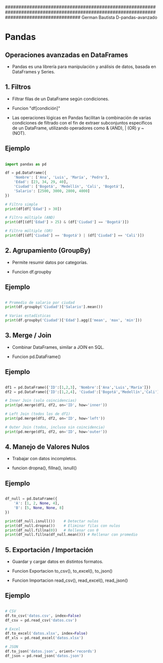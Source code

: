 ############################################################################################################################################
German Bautista D-pandas-avanzado


# Pandas
## Operaciones avanzadas en DataFrames

- Pandas es una librería para manipulación y análisis de datos, basada en DataFrames y Series.

## 1. Filtros

- Filtrar filas de un DataFrame según condiciones.

- Funcion "df[condición]"

- Las operaciones lógicas en Pandas facilitan la combinación de varias condiciones de filtrado con el fin de extraer subconjuntos específicos de un DataFrame, utilizando operadores como & (AND), | (OR) y ~ (NOT).

## Ejemplo

```python
 
import pandas as pd

df = pd.DataFrame({
    'Nombre': ['Ana', 'Luis', 'María', 'Pedro'],
    'Edad': [23, 34, 29, 40],
    'Ciudad': ['Bogotá', 'Medellín', 'Cali', 'Bogotá'],
    'Salario': [2500, 3000, 2800, 4000]
})

# Filtro simple
print(df[df['Edad'] > 30])

# Filtro múltiple (AND)
print(df[(df['Edad'] > 25) & (df['Ciudad'] == 'Bogotá')])

# Filtro múltiple (OR)
print(df[(df['Ciudad'] == 'Bogotá') | (df['Ciudad'] == 'Cali')])
```
## 2. Agrupamiento (GroupBy)

- Permite resumir datos por categorías.

- Funcion df.groupby

## Ejemplo

```python

# Promedio de salario por ciudad
print(df.groupby('Ciudad')['Salario'].mean())

# Varias estadísticas
print(df.groupby('Ciudad')['Edad'].agg(['mean', 'max', 'min']))

```
## 3. Merge / Join

- Combinar DataFrames, similar a JOIN en SQL.

- Funcion pd.DataFrame()

## Ejemplo

```python

df1 = pd.DataFrame({'ID':[1,2,3], 'Nombre':['Ana','Luis','María']})
df2 = pd.DataFrame({'ID':[1,2,4], 'Ciudad':['Bogotá','Medellín','Cali']})

# Inner Join (solo coincidencias)
print(pd.merge(df1, df2, on='ID', how='inner'))

# Left Join (todos los de df1)
print(pd.merge(df1, df2, on='ID', how='left'))

# Outer Join (todos, incluso sin coincidencia)
print(pd.merge(df1, df2, on='ID', how='outer'))

```
## 4. Manejo de Valores Nulos

- Trabajar con datos incompletos.

- funcion dropna(), fillna(), isnull()

## Ejemplo

```python

df_null = pd.DataFrame({
    'A': [1, 2, None, 4],
    'B': [5, None, None, 8]
})

print(df_null.isnull())    # Detectar nulos
print(df_null.dropna())    # Eliminar filas con nulos
print(df_null.fillna(0))   # Rellenar con 0
print(df_null.fillna(df_null.mean())) # Rellenar con promedio

```
## 5. Exportación / Importación

- Guardar y cargar datos en distintos formatos.

- Funcion Exportacion to_csv(), to_excel(), to_json()

- Funcion Importacion read_csv(), read_excel(), read_json()

## Ejemplo

```python

# CSV
df.to_csv('datos.csv', index=False)
df_csv = pd.read_csv('datos.csv')

# Excel
df.to_excel('datos.xlsx', index=False)
df_xls = pd.read_excel('datos.xlsx')

# JSON
df.to_json('datos.json', orient='records')
df_json = pd.read_json('datos.json')

```
